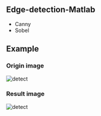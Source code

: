 ## Edge-detection-Matlab
- Canny
- Sobel
## Example
### Origin image
![detect](https://github.com/conggalam12/Edge_detection/blob/main/siuu.jpg)
### Result image
![detect](https://github.com/conggalam12/Edge_detection/blob/main/edge_detect_siuu.jpg)

